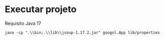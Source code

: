 # Executar projeto

Requisito Java 17

`
java -cp ".\\bin;.\\lib\\jsoup-1.17.2.jar" googol.App lib/properties
`